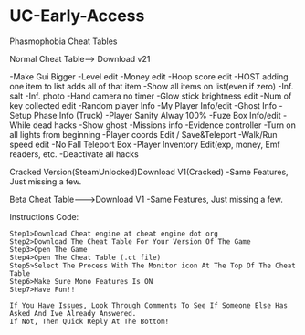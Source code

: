 # UC-Early-Access


Phasmophobia Cheat Tables




Normal Cheat Table--> Download v21

-Make Gui Bigger
-Level edit
-Money edit
-Hoop score edit
-HOST adding one item to list adds all of that item
-Show all items on list(even if zero)
-Inf. salt
-Inf. photo
-Hand camera no timer
-Glow stick brightness edit
-Num of key collected edit
-Random player Info
-My Player Info/edit
-Ghost Info
-Setup Phase Info (Truck)
-Player Sanity Alway 100%
-Fuze Box Info/edit
-While dead hacks
-Show ghost
-Missions info
-Evidence controller
-Turn on all lights from beginning
-Player coords Edit / Save&Teleport
-Walk/Run speed edit
-No Fall Teleport Box
-Player Inventory Edit(exp, money, Emf readers, etc.
-Deactivate all hacks

Cracked Version(SteamUnlocked)Download V1(Cracked)
-Same Features, Just missing a few.


Beta Cheat Table--->Download V1
-Same Features, Just missing a few.


Instructions
Code:

    Step1>Download Cheat engine at cheat engine dot org
    Step2>Download The Cheat Table For Your Version Of The Game
    Step3>Open The Game
    Step4>Open The Cheat Table (.ct file)
    Step5>Select The Process With The Monitor icon At The Top Of The Cheat Table
    Step6>Make Sure Mono Features Is ON
    Step7>Have Fun!!
     
    If You Have Issues, Look Through Comments To See If Someone Else Has Asked And Ive Already Answered.
    If Not, Then Quick Reply At The Bottom!

